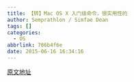 ```yaml
---
title: 【转】Mac OS X 入门级命令，很实用性的
author: Semprathlon / Simfae Dean
tags: []
categories:
  - OS
abbrlink: 786b4f6e
date: 2015-06-16 16:34:16
---
```

[原文地址](http://blog.csdn.net/itianyi/article/details/8603185)